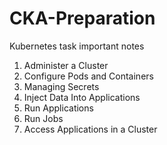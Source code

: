 # CKA-Preparation

Kubernetes task important notes

1. Administer a Cluster
2. Configure Pods and Containers
3. Managing Secrets
4. Inject Data Into Applications
5. Run Applications
6. Run Jobs
7. Access Applications in a Cluster

